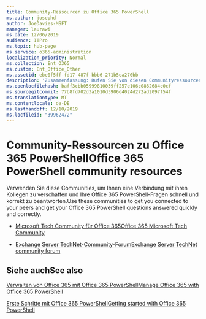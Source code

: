 ```yaml
---
title: Community-Ressourcen zu Office 365 PowerShell
ms.author: josephd
author: JoeDavies-MSFT
manager: laurawi
ms.date: 12/06/2019
audience: ITPro
ms.topic: hub-page
ms.service: o365-administration
localization_priority: Normal
ms.collection: Ent_O365
ms.custom: Ent_Office_Other
ms.assetid: ebe0f5ff-fd17-487f-bbb6-271b5ea270bb
description: 'Zusammenfassung: Rufen Sie von diesen Communityressourcen Hilfe zu Office 365 PowerShell ab.'
ms.openlocfilehash: baff3cbb05999810039ff257e106c0862684c0cf
ms.sourcegitcommit: 77b8fd702d3a1010d3906d4024d272ad2097f54f
ms.translationtype: MT
ms.contentlocale: de-DE
ms.lasthandoff: 12/10/2019
ms.locfileid: "39962472"
---
```

# <a name="office-365-powershell-community-resources"></a><span data-ttu-id="27c6c-103">Community-Ressourcen zu Office 365 PowerShell</span><span class="sxs-lookup"><span data-stu-id="27c6c-103">Office 365 PowerShell community resources</span></span>

<span data-ttu-id="27c6c-104">Verwenden Sie diese Communities, um Ihnen eine Verbindung mit ihren Kollegen zu verschaffen und Ihre Office 365 PowerShell-Fragen schnell und korrekt zu beantworten.</span><span class="sxs-lookup"><span data-stu-id="27c6c-104">Use these communities to get you connected to your peers and get your Office 365 PowerShell questions answered quickly and correctly.</span></span> 
  
- [<span data-ttu-id="27c6c-105">Microsoft Tech Community für Office 365</span><span class="sxs-lookup"><span data-stu-id="27c6c-105">Office 365 Microsoft Tech Community</span></span>](https://techcommunity.microsoft.com/t5/Office-365/ct-p/Office365)
    
- [<span data-ttu-id="27c6c-106">Exchange Server TechNet-Community-Forum</span><span class="sxs-lookup"><span data-stu-id="27c6c-106">Exchange Server TechNet community forum</span></span>](https://social.technet.microsoft.com/Forums/exchange/home?forum=exchangesvrgeneral)
    
## <a name="see-also"></a><span data-ttu-id="27c6c-107">Siehe auch</span><span class="sxs-lookup"><span data-stu-id="27c6c-107">See also</span></span>

[<span data-ttu-id="27c6c-108">Verwalten von Office 365 mit Office 365 PowerShell</span><span class="sxs-lookup"><span data-stu-id="27c6c-108">Manage Office 365 with Office 365 PowerShell</span></span>](manage-office-365-with-office-365-powershell.md)
  
[<span data-ttu-id="27c6c-109">Erste Schritte mit Office 365 PowerShell</span><span class="sxs-lookup"><span data-stu-id="27c6c-109">Getting started with Office 365 PowerShell</span></span>](getting-started-with-office-365-powershell.md)

